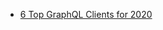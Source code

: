- [6 Top GraphQL Clients for 2020](https://blog.bitsrc.io/6-top-graphql-clients-for-2020-259e8034ba42)
